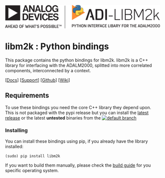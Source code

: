 ![libm2k Python logo](/doc/img/libm2k-python_logo.png)

# libm2k : Python bindings

This package contains the python bindings for libm2k.
libm2k is a C++ library for interfacing with the ADALM2000, splitted into more correlated components, interconnected by a context.

[[Docs](https://analogdevicesinc.github.io/libm2k/python/html/sphinx/build/html/index.html)]
[[Support](https://ez.analog.com/adieducation/university-program)]
[[Github](https://github.com/analogdevicesinc/libm2k/issues)]
[[Wiki](https://wiki.analog.com/libm2k)]

## Requirements
To use these bindings you need the core C++ library they depend upon. This is not packaged with the pypi release but you can install the [latest release](https://github.com/analogdevicesinc/libm2k/releases/latest) or the latest **untested** binaries from the [![default branch](https://dev.azure.com/AnalogDevices/M2k/_apis/build/status/analogdevicesinc.libm2k?branchName=main)](https://dev.azure.com/AnalogDevices/M2k/_build/latest?definitionId=17&branchName=main)

### Installing
You can install these bindings using pip, if you already have the library installed:
```shell
(sudo) pip install libm2k
```

If you want to build them manually, please check the [build guide](https://wiki.analog.com/university/tools/m2k/libm2k/libm2k#building_bindings) for you specific operating system.

